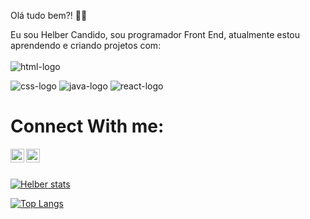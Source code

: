 Olá tudo bem?! 🙂👋

Eu sou Helber Candido, sou programador Front End, atualmente estou aprendendo e criando projetos com:
<br>
<br>
<img src= "https://img.shields.io/badge/HTML5-E34F26?style=for-the-badge&logo=html5&logoColor=white" alt = "html-logo"/>

<img src= "https://img.shields.io/badge/CSS3-1572B6?style=for-the-badge&logo=css3&logoColor=white" alt = "css-logo"/>

<img src= "https://img.shields.io/badge/JavaScript-F7DF1E?style=for-the-badge&logo=javascript&logoColor=black" alt = "java-logo"/>

<img src= "https://img.shields.io/badge/React-20232A?style=for-the-badge&logo=react&logoColor=61DAFB" alt = "react-logo"/>

<br>

<h1>Connect With me:</h3>

<p>
<a href="https://www.instagram.com/euhelbercandido">
  <img align="left" alt="ícone do istagram" width="22px" src="https://cdn.jsdelivr.net/npm/simple-icons@v3/icons/instagram.svg">
</a>
<a href="https://www.linkedin.com/in/helbercandido">
  <img align="left" alt="ícone linkedim" width="22px" src="https://cdn.jsdelivr.net/npm/simple-icons@3.13.0/icons/linkedin.svg">
</a>
</p>

<br>
<br>

[![Helber stats](https://github-readme-stats.vercel.app/api?username=helbercandido)](https://github.com/anuraghazra/github-readme-stats)

[![Top Langs](https://github-readme-stats.vercel.app/api/top-langs/?username=helbercandido)](https://github.com/anuraghazra/github-readme-stats)


<!--
**helbercandido/helbercandido** is a ✨ _special_ ✨ repository because its `README.md` (this file) appears on your GitHub profile.

Here are some ideas to get you started:

- 🔭 I’m currently working on Marketing
- 🌱 I’m currently learning HTML, CSS, JavaScript, Node
- 👯 I’m looking to collaborate on ...
- 🤔 I’m looking for help with ...
- 💬 Ask me about anything here
- 📫 How to reach me: ...
- 😄 Pronouns: ...
- ⚡ Fun fact: ...
-->
